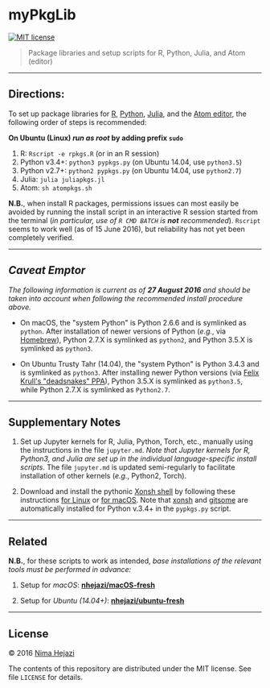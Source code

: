 # myPkgLib

[![MIT
license](http://img.shields.io/badge/license-MIT-brightgreen.svg)](http://opensource.org/licenses/MIT)

> Package libraries and setup scripts for R, Python, Julia, and Atom (editor)

---

## Directions:

To set up package libraries for [R](https://www.r-project.org),
[Python](https://www.python.org), [Julia](http://julialang.org), and the [Atom
editor](https://atom.io), the following order of steps is recommended:

**On Ubuntu (Linux) _run as root_ by adding prefix `sudo`**

1. R: `Rscript -e rpkgs.R` (or in an R session)
2. Python v3.4+: `python3 pypkgs.py` (on Ubuntu 14.04, use `python3.5`)
3. Python v2.7+: `python2 pypkgs.py` (on Ubuntu 14.04, use `python2.7`)
4. Julia: `julia juliapkgs.jl`
5. Atom: `sh atompkgs.sh`

__N.B.__, when install R packages, permissions issues can most easily be avoided
by running the install script in an interactive R session started from the
terminal (_in particular, use of `R CMD BATCH` is **not** recommended_).
`Rscript` seems to work well (as of 15 June 2016), but reliability has not yet
been completely verified.

---

## _Caveat Emptor_

_The following information is current as of **27 August 2016** and should be
taken into account when following the recommended install procedure above._

* On macOS, the "system Python" is Python 2.6.6 and is symlinked as `python`.
    After installation of newer versions of Python (_e.g._, via
    [Homebrew](http://brew.sh)), Python 2.7.X is symlinked as `python2`, and
    Python 3.5.X is symlinked as `python3`.

* On Ubuntu Trusty Tahr (14.04), the "system Python" is Python 3.4.3 and is
    symlinked as `python3`. After installing newer Python versions (via
    [Felix Krull's "deadsnakes"
    PPA](https://launchpad.net/~fkrull/+archive/ubuntu/deadsnakes)),
    Python 3.5.X is symlinked as `python3.5`, while Python 2.7.X is symlinked as
    `Python2.7`.

---

## Supplementary Notes

1. Set up Jupyter kernels for R, Julia, Python, Torch, etc., manually using the
    instructions in the file `jupyter.md`. _Note that Jupyter kernels for R,
    Python3, and Julia are set up in the individual language-specific install
    scripts_. The file `jupyter.md` is updated semi-regularly to facilitate
    installation of other kernels (_e.g._, Python2, Torch).

2. Download and install the pythonic [Xonsh shell](http://xon.sh) by following
    these instructions [for Linux](http://xon.sh/linux.html) or [for
    macOS](http://xon.sh/osx.html). Note that
    [xonsh](https://github.com/xonsh/xonsh) and
    [gitsome](https://github.com/donnemartin/gitsome) are automatically
    installed for Python v.3.4+ in the `pypkgs.py` script.

---

## Related

__N.B.__, for these scripts to work as intended, _base installations of the
relevant tools must be performed in advance:_

1. Setup for _macOS_:
    __[nhejazi/macOS-fresh](https://github.com/nhejazi/macOS-fresh)__

2. Setup for _Ubuntu (14.04+)_:
    __[nhejazi/ubuntu-fresh](https://github.com/nhejazi/ubuntu-fresh)__

---

## License

&copy; 2016 [Nima Hejazi](http://nimahejazi.org)

The contents of this repository are distributed under the MIT license. See file
`LICENSE` for details.
